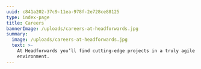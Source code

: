 ```yaml
---
uuid: c841a202-37c9-11ea-978f-2e728ce88125
type: index-page
title: Careers
bannerImage: /uploads/careers-at-headforwards.jpg
summary:
  image: /uploads/careers-at-headforwards.jpg
  text: >-
    At Headforwards you’ll find cutting-edge projects in a truly agile
    environment.
---
```


